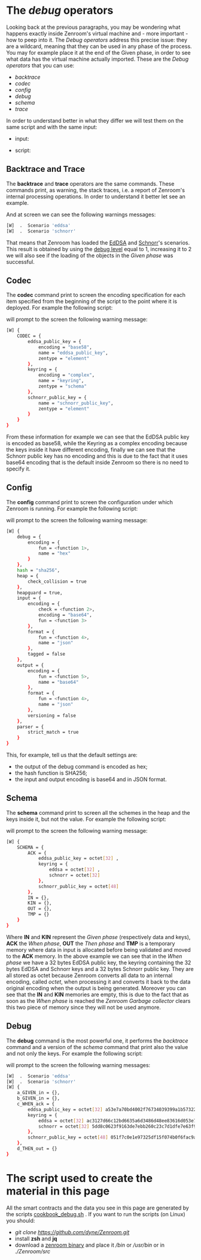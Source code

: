 # The *debug* operators

Looking back at the previous paragraphs, you may be wondering what happens exactly inside Zenroom's virtual machine and - more important - how to peep into it. The *Debug operators* address this precise issue: they are a wildcard, meaning that they can be used in any phase of the process. You may for example place it at the end of the Given phase, in order to see what data has the virtual machine actually imported. These are the *Debug operators* that you can use:

- *backtrace*
- *codec*
- *config*
- *debug*
- *schema*
- *trace*

In order to understand better in what they differ we will test them on the same script and with the same input:
- input:

[](../_media/examples/zencode_cookbook/cookbook_debug/input.json ':include :type=code json')

- script:

[](../_media/examples/zencode_cookbook/cookbook_debug/main_script.zen ':include :type=code gherkin')

## Backtrace and Trace
The **backtrace** and **trace** operators are the same commands. These commands print, as warning, the stack traces, i.e. a report of Zenroom's internal processing operations. In order to understand it better let see an example.

[](../_media/examples/zencode_cookbook/cookbook_debug/backtrace_script.zen ':include :type=code gherkin')

And at screen we can see the following warnings messages:
```bash
[W]  .  Scenario 'eddsa'
[W]  .  Scenario 'schnorr'
```
That means that Zenroom has loaded the [EdDSA](zencode-scenarios-eddsa.md) and [Schnorr](zencode-scenarios-schnorr.md)'s scenarios. This result is obtained by using the [debug level](zenroom-config.md) equal to 1, increasing it to 2 we will also see if the loading of the objects in the *Given phase* was successful.


## Codec
The **codec** command print to screen the encoding specification for each item specified from the beginning of the script to the point where it is deployed. For example the following script:

[](../_media/examples/zencode_cookbook/cookbook_debug/codec_script.zen ':include :type=code gherkin')

will prompt to the screen the following warning message:
```bash
[W] {
    CODEC = {
        eddsa_public_key = {
            encoding = "base58",
            name = "eddsa_public_key",
            zentype = "element"
        },
        keyring = {
            encoding = "complex",
            name = "keyring",
            zentype = "schema"
        },
        schnorr_public_key = {
            name = "schnorr_public_key",
            zentype = "element"
        }
    }
}
```

From these information for example we can see that the EdDSA public key is encoded as base58, while the Keyring as a complex encoding because the keys inside it have different encoding, finally we can see that the Schnorr public key has no encoding and this is due to the fact that it uses base64 encoding that is the default inside Zenroom so there is no need to specify it.

## Config

The **config** command print to screen the configuration under which Zenroom is running. For example the following script:

[](../_media/examples/zencode_cookbook/cookbook_debug/config_script.zen ':include :type=code gherkin')

will prompt to the screen the following warning message:
```bash
[W] {
    debug = {
        encoding = {
            fun = <function 1>,
            name = "hex"
        }
    },
    hash = "sha256",
    heap = {
        check_collision = true
    },
    heapguard = true,
    input = {
        encoding = {
            check = <function 2>,
            encoding = "base64",
            fun = <function 3>
        },
        format = {
            fun = <function 4>,
            name = "json"
        },
        tagged = false
    },
    output = {
        encoding = {
            fun = <function 5>,
            name = "base64"
        },
        format = {
            fun = <function 4>,
            name = "json"
        },
        versioning = false
    },
    parser = {
        strict_match = true
    }
}
```

This, for example, tell us that the default settings are:
- the output of the debug command is encoded as hex;
- the hash function is SHA256;
- the input and output encoding is base64 and in JSON format.


## Schema

The **schema** command print to screen all the schemes in the heap and the keys inside it, but not the value. For example the following script:

[](../_media/examples/zencode_cookbook/cookbook_debug/debug_script.zen ':include :type=code gherkin')

will prompt to the screen the following warning message:

```bash
[W] {
    SCHEMA = {
        ACK = {
            eddsa_public_key = octet[32] ,
            keyring = {
                eddsa = octet[32] ,
                schnorr = octet[32] 
            },
            schnorr_public_key = octet[48] 
        },
        IN = {},
        KIN = {},
        OUT = {},
        TMP = {}
    }
}
```

Where **IN** and **KIN** represent the *Given phase* (respectively data and keys), **ACK** the *When phase*, **OUT** the *Then phase* and **TMP** is a temporary memory where data in input is allocated before being validated and moved to the **ACK** memory. In the above example we can see that in the *When phase* we have a 32 bytes EdDSA public key, the keyring containing the 32 bytes EdDSA and Schnorr keys and a 32 bytes Schnorr public key. They are all stored as octet because Zenroom converts all data to an internal encoding, called *octet*, when processing it and converts it back to the data original encoding when the output is being generated. Moreover you can see that the **IN** and **KIN** memories are empty, this is due to the fact that as soon as the *When phase* is reached the *Zenroom Garbage collector* clears this two piece of memory since they will not be used anymore.


## Debug

The **debug** command is the most powerful one, it performs the *backtrace* command and a version of the *schema* command that print also the value and not only the keys. For example the following script:

[](../_media/examples/zencode_cookbook/cookbook_debug/debug_script.zen ':include :type=code gherkin')

will prompt to the screen the following warning messages:

```bash
[W]  .  Scenario 'eddsa'
[W]  .  Scenario 'schnorr'
[W] {
    a_GIVEN_in = {},
    b_GIVEN_in = {},
    c_WHEN_ack = {
        eddsa_public_key = octet[32] a53e7a70bd4002f76734039399a1b57322ed7c8295576d0ee14a9430e3fa4ab0,
        keyring = {
            eddsa = octet[32] ac3127d66c12bd6635a6d3486d48ee83616d053e78b3a2b0b4e4af947a9ea806,
            schnorr = octet[32] 5dd8c0623f9163de7ebb260c23c7d1dfe7e63f92f241a379e2fc934d52b16720
        },
        schnorr_public_key = octet[48] 051f7c0e1e97325df15f074b0f6fac9a1390c828c19449cbc4c57a574b51581501a092c05acd56100819da76e1768521
    },
    d_THEN_out = {}
}

```

# The script used to create the material in this page

All the smart contracts and the data you see in this page are generated by the scripts [cookbook_debug.sh](https://github.com/dyne/Zenroom/blob/master/test/zencode/cookbook_debug.sh) . If you want to run the scripts (on Linux) you should: 
 - *git clone https://github.com/dyne/Zenroom.git*
 - install **zsh** and **jq**
 - download a [zenroom binary](https://zenroom.org/#downloads) and place it */bin* or */usr/bin* or in *./Zenroom/src*
